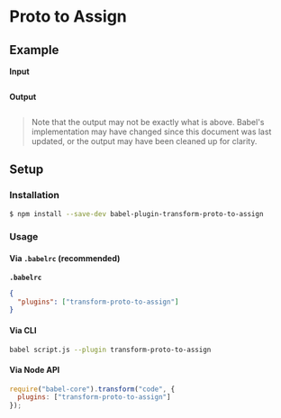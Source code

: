 # Proto to Assign

## Example

**Input**

```js
```

**Output**

```js
```

> Note that the output may not be exactly what is above. Babel's implementation
> may have changed since this document was last updated, or the output may have
> been cleaned up for clarity.

## Setup

### Installation

```sh
$ npm install --save-dev babel-plugin-transform-proto-to-assign
```

### Usage

#### Via `.babelrc` (recommended)

**`.babelrc`**

```json
{
  "plugins": ["transform-proto-to-assign"]
}
```

#### Via CLI

```sh
babel script.js --plugin transform-proto-to-assign
```

#### Via Node API

```js
require("babel-core").transform("code", {
  plugins: ["transform-proto-to-assign"]
});
```
